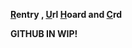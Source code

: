 **[R](https://rentry.co/humanekite)entry , [U](https://rentry.co/bunhoards)rl [H](https://listography.com/tomsimons)oard and [C](https://drstrange.crd.co/)rd**

**GITHUB IN WIP!**
